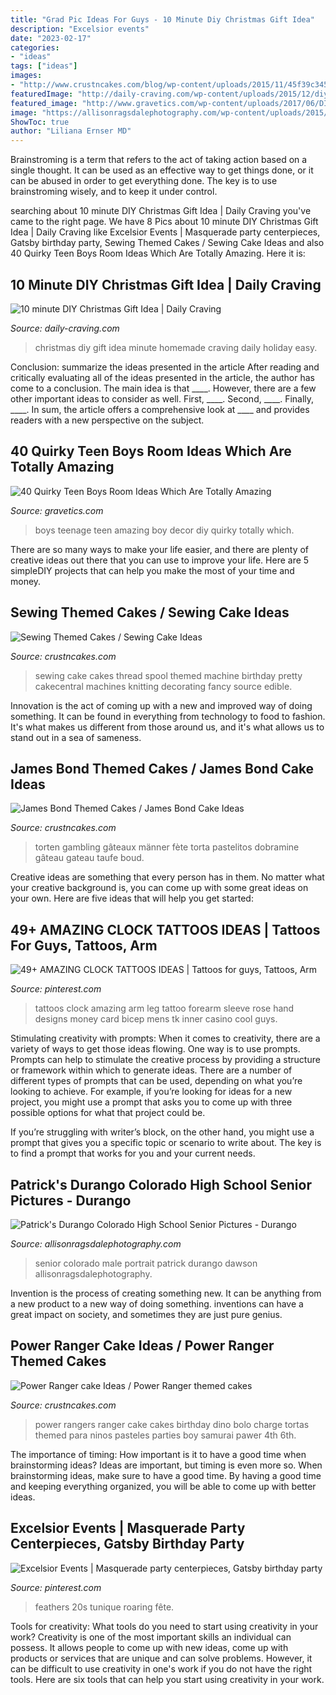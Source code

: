 ```yaml
---
title: "Grad Pic Ideas For Guys - 10 Minute Diy Christmas Gift Idea"
description: "Excelsior events"
date: "2023-02-17"
categories:
- "ideas"
tags: ["ideas"]
images:
- "http://www.crustncakes.com/blog/wp-content/uploads/2015/11/45f39c345eae512e201b8aba4c85d7f4.jpg"
featuredImage: "http://daily-craving.com/wp-content/uploads/2015/12/diy-christmas-gift-idea_3-683x1024.jpg"
featured_image: "http://www.gravetics.com/wp-content/uploads/2017/06/DIY-Teenage-Boy-Room-Decor.jpg"
image: "https://allisonragsdalephotography.com/wp-content/uploads/2015/01/DSC9770.jpg"
ShowToc: true
author: "Liliana Ernser MD"
---
```



Brainstroming is a term that refers to the act of taking action based on a single thought. It can be used as an effective way to get things done, or it can be abused in order to get everything done. The key is to use brainstroming wisely, and to keep it under control.

	

		
searching about 10 minute DIY Christmas Gift Idea | Daily Craving you've came to the right page. We have 8 Pics about 10 minute DIY Christmas Gift Idea | Daily Craving like Excelsior Events | Masquerade party centerpieces, Gatsby birthday party, Sewing Themed Cakes / Sewing Cake Ideas and also 40 Quirky Teen Boys Room Ideas Which Are Totally Amazing. Here it is:
		
    
## 10 Minute DIY Christmas Gift Idea | Daily Craving

<img loading=lazy src="http://daily-craving.com/wp-content/uploads/2015/12/diy-christmas-gift-idea_3-683x1024.jpg" onerror="this.onerror=null;this.src='https://tse2.mm.bing.net/th?id=OIP.-N_AVkXYcEbMSFX0QENTAgHaLG&amp;pid=15.1';" alt="10 minute DIY Christmas Gift Idea | Daily Craving">

_Source: daily-craving.com_

>christmas diy gift idea minute homemade craving daily holiday easy. 

	

Conclusion: summarize the ideas presented in the article
After reading and critically evaluating all of the ideas presented in the article, the author has come to a conclusion. The main idea is that ____. However, there are a few other important ideas to consider as well. First, ____. Second, ____. Finally, ____. In sum, the article offers a comprehensive look at ____ and provides readers with a new perspective on the subject.

    
## 40 Quirky Teen Boys Room Ideas Which Are Totally Amazing

<img loading=lazy src="http://www.gravetics.com/wp-content/uploads/2017/06/DIY-Teenage-Boy-Room-Decor.jpg" onerror="this.onerror=null;this.src='https://tse4.mm.bing.net/th?id=OIP.FNc_L6PGQuZVq1Vj7myhoAHaKW&amp;pid=15.1';" alt="40 Quirky Teen Boys Room Ideas Which Are Totally Amazing">

_Source: gravetics.com_

>boys teenage teen amazing boy decor diy quirky totally which. 

	

There are so many ways to make your life easier, and there are plenty of creative ideas out there that you can use to improve your life. Here are 5 simpleDIY projects that can help you make the most of your time and money.

    
## Sewing Themed Cakes / Sewing Cake Ideas

<img loading=lazy src="http://www.crustncakes.com/blog/wp-content/uploads/2015/12/5cd14eb1c2ff4553be8010f4e6013ed7.jpg" onerror="this.onerror=null;this.src='https://tse4.mm.bing.net/th?id=OIP.cDXfabM7ovWvRRpEdWF-VQHaLH&amp;pid=15.1';" alt="Sewing Themed Cakes / Sewing Cake Ideas">

_Source: crustncakes.com_

>sewing cake cakes thread spool themed machine birthday pretty cakecentral machines knitting decorating fancy source edible. 

	

Innovation is the act of coming up with a new and improved way of doing something. It can be found in everything from technology to food to fashion. It's what makes us different from those around us, and it's what allows us to stand out in a sea of sameness.

    
## James Bond Themed Cakes / James Bond Cake Ideas

<img loading=lazy src="http://www.crustncakes.com/blog/wp-content/uploads/2015/11/45f39c345eae512e201b8aba4c85d7f4.jpg" onerror="this.onerror=null;this.src='https://tse1.mm.bing.net/th?id=OIP.YDDo_tK7Z_9bCkZtb7fg6wHaJ3&amp;pid=15.1';" alt="James Bond Themed Cakes / James Bond Cake Ideas">

_Source: crustncakes.com_

>torten gambling gâteaux männer fète torta pastelitos dobramine gâteau gateau taufe boud. 

	

Creative ideas are something that every person has in them. No matter what your creative background is, you can come up with some great ideas on your own. Here are five ideas that will help you get started: 

    
## 49+ AMAZING CLOCK TATTOOS IDEAS | Tattoos For Guys, Tattoos, Arm

<img loading=lazy src="https://i.pinimg.com/736x/2a/99/39/2a9939525c6c78b06d4d78892aa61f61.jpg" onerror="this.onerror=null;this.src='https://tse2.mm.bing.net/th?id=OIP.d2jPJuA2eyowK2uTfidGJQHaNK&amp;pid=15.1';" alt="49+ AMAZING CLOCK TATTOOS IDEAS | Tattoos for guys, Tattoos, Arm">

_Source: pinterest.com_

>tattoos clock amazing arm leg tattoo forearm sleeve rose hand designs money card bicep mens tk inner casino cool guys. 

	

Stimulating creativity with prompts:
When it comes to creativity, there are a variety of ways to get those ideas flowing. One way is to use prompts. Prompts can help to stimulate the creative process by providing a structure or framework within which to generate ideas.
There are a number of different types of prompts that can be used, depending on what you’re looking to achieve. For example, if you’re looking for ideas for a new project, you might use a prompt that asks you to come up with three possible options for what that project could be.

If you’re struggling with writer’s block, on the other hand, you might use a prompt that gives you a specific topic or scenario to write about. The key is to find a prompt that works for you and your current needs.

    
## Patrick&#039;s Durango Colorado High School Senior Pictures - Durango

<img loading=lazy src="https://allisonragsdalephotography.com/wp-content/uploads/2015/01/DSC9770.jpg" onerror="this.onerror=null;this.src='https://tse4.mm.bing.net/th?id=OIP.x3vmgFrJVF4G3udir0z7kQHaLI&amp;pid=15.1';" alt="Patrick&#039;s Durango Colorado High School Senior Pictures - Durango">

_Source: allisonragsdalephotography.com_

>senior colorado male portrait patrick durango dawson allisonragsdalephotography. 

	

Invention is the process of creating something new. It can be anything from a new product to a new way of doing something. inventions can have a great impact on society, and sometimes they are just pure genius.

    
## Power Ranger Cake Ideas / Power Ranger Themed Cakes

<img loading=lazy src="http://www.crustncakes.com/blog/wp-content/uploads/2015/11/e8cb0ec4fe24ca569a7e4d7021982309-714x1024.jpg" onerror="this.onerror=null;this.src='https://tse4.mm.bing.net/th?id=OIP.0Oh_KnQMktND-FM2MkZiKwHaKn&amp;pid=15.1';" alt="Power Ranger cake Ideas / Power Ranger themed cakes">

_Source: crustncakes.com_

>power rangers ranger cake cakes birthday dino bolo charge tortas themed para ninos pasteles parties boy samurai pawer 4th 6th. 

	

The importance of timing: How important is it to have a good time when brainstorming ideas?
Ideas are important, but timing is even more so. When brainstorming ideas, make sure to have a good time. By having a good time and keeping everything organized, you will be able to come up with better ideas.

    
## Excelsior Events | Masquerade Party Centerpieces, Gatsby Birthday Party

<img loading=lazy src="https://i.pinimg.com/736x/04/5f/f4/045ff43f13386ca14a5b73ef7173907c--st-party-black-white-gold.jpg" onerror="this.onerror=null;this.src='https://tse4.mm.bing.net/th?id=OIP.igoHn--317zGeZliqt1oLwHaLH&amp;pid=15.1';" alt="Excelsior Events | Masquerade party centerpieces, Gatsby birthday party">

_Source: pinterest.com_

>feathers 20s tunique roaring fête. 

	

Tools for creativity: What tools do you need to start using creativity in your work?
Creativity is one of the most important skills an individual can possess. It allows people to come up with new ideas, come up with products or services that are unique and can solve problems. However, it can be difficult to use creativity in one's work if you do not have the right tools. Here are six tools that can help you start using creativity in your work.

